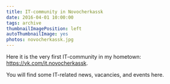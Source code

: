 ```yaml
---
title: IT-community in Novocherkassk
date: 2016-04-01 10:00:00
tags: archive
thumbnailImagePosition: left
autoThumbnailImage: yes
photos: novocherkassk.jpg
---
```


Here it is the very first IT-community in my hometown: https://vk.com/it.novocherkassk.
<!-- more -->
You will find some IT-related news, vacancies, and events here.
